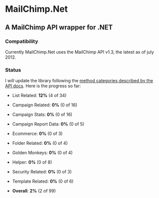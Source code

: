 # MailChimp.Net
## A MailChimp API wrapper for .NET

### Compatibility
Currently MailChimp.Net uses the MailChimp API v1.3, the latest as of july 2012.

### Status
I will update the library following the [method categories described by the API docs](http://apidocs.mailchimp.com/api/1.3/#method-&-error-code-docs). Here is the progress so far:

- List Related: **12%** (4 of 34)
- Campaign Related: **0%** (0 of 16)
- Campaign Stats: **0%** (0 of 16)
- Campaign Report Data: **0%** (0 of 5)
- Ecommerce: **0%** (0 of 3)
- Folder Related: **0%** (0 of 4)
- Golden Monkeys: **0%** (0 of 4)
- Helper: **0%** (0 of 8)
- Security Related: **0%** (0 of 3)
- Template Related: **0%** (0 of 6)

- **Overall**: **2%** (2 of 99)